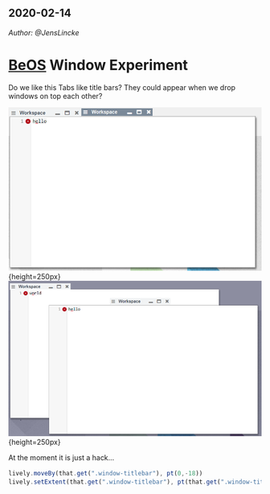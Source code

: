 ## 2020-02-14
*Author: @JensLincke*



# [BeOS](wikipedia://en/BeOS) Window Experiment

Do we like this Tabs like title bars? They could appear when we drop windows on top each other?


![](beos_window_workspaces.png){height=250px} ![](beos_window_workspace_moved.png){height=250px}

At the moment it is just a hack... 

```javascript
lively.moveBy(that.get(".window-titlebar"), pt(0,-18))
lively.setExtent(that.get(".window-titlebar"), pt(that.get(".window-title").querySelector("span").getBoundingClientRect().width + 120, 20))
```